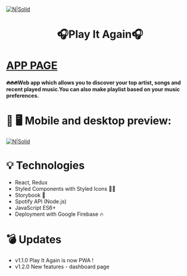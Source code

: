 [![N|Solid](https://i.imgur.com/MiC3LSl.png)](https://playitagain.web.app/)
<h1 align="center">
  🎧Play It Again🎧
</h1>


# [APP PAGE](https://playitagain.web.app/)

#### 🔥🔥🔥Web app which allows you to discover your top artist, songs and recent played music.You can also make playlist based on your music preferences.

# 📱 🖥 Mobile and desktop preview:
[![N|Solid](https://imgur.com/9ihuC3T.png)](https://playitagain.web.app/)

# 💡 Technologies
- React, Redux
- Styled Components with Styled Icons 💅🏼
- Storybook 📕
- Spotify API (Node.js)
- JavaScript ES6+ 
- Deployment with Google Firebase 🔥

# 💣 Updates

- v1.1.0 Play It Again is now PWA !
- v1.2.0 New features - dashboard page
